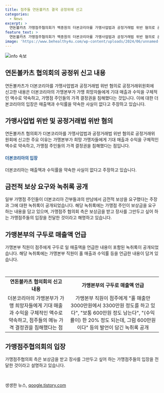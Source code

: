 ```yaml
---
title: 점주들 연돈볼카츠 결국 공정위에 신고
categories:
  - News
excerpt: >
  연돈볼카츠 가맹점주협의회가 백종원의 더본코리아를 가맹사업법과 공정거래법 위반 혐의로 공정거래위원회에 신고했다. 협의회는 가맹본부가 매출액과 수익률을 구체적으로 약속하지 않았으며, 점주의 가격 결정권을 침해했다고 주장했다. 또한 녹취록을 공개해 가맹본부의 약속을 뒷받침했다. 협의회 측은 보상금과 관련해 가맹점주의 입장을 전달한 것이라고 밝혔으며, 이에 대한 더본코리아 측의 입장은 약속된 사항이 없다는 것이다.
feature_text: >
  연돈볼카츠 가맹점주협의회가 백종원의 더본코리아를 가맹사업법과 공정거래법 위반 혐의로 공정거래위원회에 신고했다. 협의회는 가맹본부가 매출액과 수익률을 구체적으로 약속하지 않았으며, 점주의 가격 결정권을 침해했다고 주장했다. 또한 녹취록을 공개해 가맹본부의 약속을 뒷받침했다. 협의회 측은 보상금과 관련해 가맹점주의 입장을 전달한 것이라고 밝혔으며, 이에 대한 더본코리아 측의 입장은 약속된 사항이 없다는 것이다.
image: 'https://www.behealthy4u.com/wp-content/uploads/2024/06/unnamed-file.png'
---
```


<p><img src="https://www.behealthy4u.com/wp-content/uploads/2024/06/unnamed-file.png" alt="info 속보" /></p>

<h2 data-ke-size="size26">연돈볼카츠 협의회의 공정위 신고 내용</h2>

<p>연돈볼카츠가 더본코리아를 가맹사업법과 공정거래법 위반 혐의로 공정거래위원회에 신고한 내용은 더본코리아의 가맹본부가 가맹 희망자들에게 기대 매출과 수익을 구체적인 액수로 약속하고, 가맹점 주인들의 가격 결정권을 침해했다는 것입니다. 이에 대한 더본코리아의 입장은 매출액과 수익률을 약속한 사실이 없다고 주장하고 있습니다.</p>

<h2 data-ke-size="size26">가맹사업법 위반 및 공정거래법 위반 혐의</h2>

<p>연돈볼카츠 협의회가 더본코리아를 가맹사업법과 공정거래법 위반 혐의로 공정거래위원회에 신고한 주요 이유는 가맹본부가 희망 가맹자들에게 기대 매출과 수익을 구체적인 액수로 약속하고, 가맹점 주인들의 가격 결정권을 침해했다는 점입니다. </p>

<h4><span style="color: #1a5490;">더본코리아의 입장</span></h4>

<p>더본코리아는 매출액과 수익률을 약속한 사실이 없다고 주장하고 있습니다. </p>

<h2 data-ke-size="size26">금전적 보상 요구와 녹취록 공개</h2>

<p>일부 가맹점 주인들이 더본코리아 간부들과의 만남에서 금전적 보상을 요구했다는 주장과 그에 대한 녹취록이 공개되었습니다. 해당 녹취록에는 가맹점 주인이 보상금을 요구하는 내용을 담고 있으며, 가맹점주 협의회 측은 보상금을 받고 장사를 그만두고 싶어 하는 가맹점주들의 입장을 전달한 것이라고 해명하고 있습니다.</p>

<h2 data-ke-size="size26">가맹본부의 구두로 매출액 언급</h2>

<p>가맹본부 직원이 점주에게 구두로 일 매출액을 언급한 내용이 포함된 녹취록이 공개되었습니다. 해당 녹취록에는 가맹본부 직원이 홀 매출과 수익률 등을 언급한 내용이 담겨 있습니다.</p>

<p data-ke-size="size16">&nbsp;</p>

<table>
    <tbody>
        <tr>
            <td style="text-align: center; height: 17px;"><b>연돈볼카츠 협의회의 신고 내용</b></td>
            <td style="text-align: center; height: 17px;"><b>가맹본부의 구두로 매출액 언급</b></td>
        </tr>
        <tr>
            <td style="text-align: center; height: 17px;">더본코리아의 가맹본부가 가맹 희망자들에게 기대 매출과 수익을 구체적인 액수로 약속하고, 점주들의 메뉴 가격 결정권을 침해했다는 점</td>
            <td style="text-align: center; height: 17px;">가맹본부 직원이 점주에게 "홀 매출만 3000만원에서 3300만원 정도를 하고 있다", "보통 600만원 정도 남는다", "(수익률이) 한 20% 정도 되는데, 그럼 600만원이다" 등의 발언이 담긴 녹취록 공개</td>
        </tr>
    </tbody>
</table>

<h2 data-ke-size="size26">가맹점주협의회의 입장</h2>

<p>가맹점주협의회 측은 보상금을 받고 장사를 그만두고 싶어 하는 가맹점주들의 입장을 전달한 것이라고 설명하고 있습니다. </p>

<p data-ke-size="size16">&nbsp;</p>
생생한 뉴스, <a href="https://qoogle.tistory.com" rel="dofollow">qoogle.tistory.com</a>


